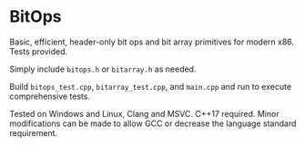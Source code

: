 # BitOps
Basic, efficient, header-only bit ops and bit array primitives for modern x86. Tests provided.

Simply include `bitops.h` or `bitarray.h` as needed.

Build `bitops_test.cpp`, `bitarray_test.cpp`, and `main.cpp` and run to execute comprehensive tests.

Tested on Windows and Linux, Clang and MSVC. C++17 required. Minor modifications can be made to allow GCC or decrease the language standard requirement.
